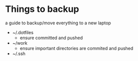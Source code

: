 # Things to backup

a guide to backup/move everything to a new laptop


- ~/.dotfiles
  - ensure committed and pushed
- ~/work
  - ensure important directories are commited and pushed
- ~/.ssh

